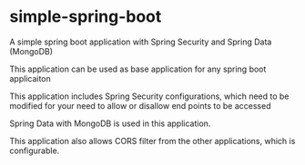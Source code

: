# simple-spring-boot
A simple spring boot application with Spring Security and Spring Data (MongoDB)

This application can be used as base application for any spring boot applicaiton

This application includes Spring Security configurations, which need to be modified for your need to allow or disallow end points to be accessed

Spring Data with MongoDB is used in this application.

This application also allows CORS filter from the other applications, which is configurable.
